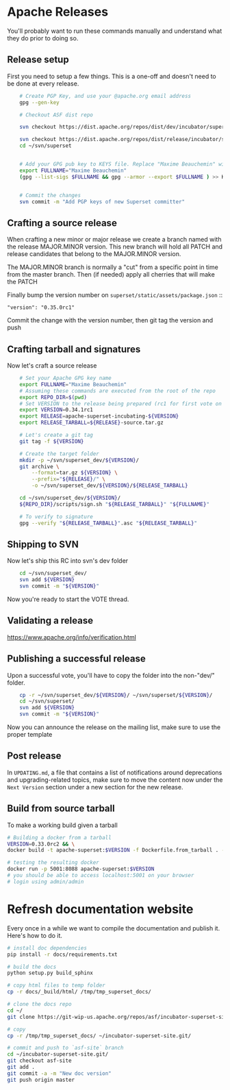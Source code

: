 <!--
Licensed to the Apache Software Foundation (ASF) under one
or more contributor license agreements.  See the NOTICE file
distributed with this work for additional information
regarding copyright ownership.  The ASF licenses this file
to you under the Apache License, Version 2.0 (the
"License"); you may not use this file except in compliance
with the License.  You may obtain a copy of the License at

  http://www.apache.org/licenses/LICENSE-2.0

Unless required by applicable law or agreed to in writing,
software distributed under the License is distributed on an
"AS IS" BASIS, WITHOUT WARRANTIES OR CONDITIONS OF ANY
KIND, either express or implied.  See the License for the
specific language governing permissions and limitations
under the License.
-->

# Apache Releases

You'll probably want to run these commands manually and understand what
they do prior to doing so.

## Release setup

First you need to setup a few things. This is a one-off and doesn't
need to be done at every release.

```bash
    # Create PGP Key, and use your @apache.org email address
    gpg --gen-key

    # Checkout ASF dist repo

    svn checkout https://dist.apache.org/repos/dist/dev/incubator/superset/ ~/svn/superset_dev

    svn checkout https://dist.apache.org/repos/dist/release/incubator/superset/ ~/svn/superset
    cd ~/svn/superset


    # Add your GPG pub key to KEYS file. Replace "Maxime Beauchemin" with your name
    export FULLNAME="Maxime Beauchemin"
    (gpg --list-sigs $FULLNAME && gpg --armor --export $FULLNAME ) >> KEYS


    # Commit the changes
    svn commit -m "Add PGP keys of new Superset committer"
```

## Crafting a source release

When crafting a new minor or major release we create 
a branch named with the release MAJOR.MINOR version.
This new branch will hold all PATCH and release candidates 
that belong to the MAJOR.MINOR version.

The MAJOR.MINOR branch is normally a "cut" from a specific point in time from the master branch.
Then (if needed) apply all cherries that will make the PATCH

Finally bump the version number on `superset/static/assets/package.json` ::

    "version": "0.35.0rc1"

Commit the change with the version number, then git tag the version and push

## Crafting tarball and signatures

Now let's craft a source release
```bash
    # Set your Apache GPG key name
    export FULLNAME="Maxime Beauchemin"
    # Assuming these commands are executed from the root of the repo
    export REPO_DIR=$(pwd)
    # Set VERSION to the release being prepared (rc1 for first vote on version)
    export VERSION=0.34.1rc1
    export RELEASE=apache-superset-incubating-${VERSION}
    export RELEASE_TARBALL=${RELEASE}-source.tar.gz

    # Let's create a git tag
    git tag -f ${VERSION}

    # Create the target folder
    mkdir -p ~/svn/superset_dev/${VERSION}/
    git archive \
        --format=tar.gz ${VERSION} \
        --prefix="${RELEASE}/" \
        -o ~/svn/superset_dev/${VERSION}/${RELEASE_TARBALL}

    cd ~/svn/superset_dev/${VERSION}/
    ${REPO_DIR}/scripts/sign.sh "${RELEASE_TARBALL}" "${FULLNAME}"

    # To verify to signature
    gpg --verify "${RELEASE_TARBALL}".asc "${RELEASE_TARBALL}"
```

## Shipping to SVN

Now let's ship this RC into svn's dev folder

```bash
    cd ~/svn/superset_dev/
    svn add ${VERSION}
    svn commit -m "${VERSION}"
```

Now you're ready to start the VOTE thread.

## Validating a release

https://www.apache.org/info/verification.html

## Publishing a successful release

Upon a successful vote, you'll have to copy the folder into the non-"dev/"
folder.
```bash
    cp -r ~/svn/superset_dev/${VERSION}/ ~/svn/superset/${VERSION}/
    cd ~/svn/superset/
    svn add ${VERSION}
    svn commit -m "${VERSION}"
```

Now you can announce the release on the mailing list, make sure to use the
proper template

## Post release

In `UPDATING.md`, a file that contains a list of notifications around
deprecations and upgrading-related topics,
make sure to move the content now under the `Next Version` section under a new
section for the new release.

## Build from source tarball

To make a working build given a tarball
```bash
# Building a docker from a tarball
VERSION=0.33.0rc2 && \
docker build -t apache-superset:$VERSION -f Dockerfile.from_tarball . --build-arg VERSION=$VERSION

# testing the resulting docker
docker run -p 5001:8088 apache-superset:$VERSION
# you should be able to access localhost:5001 on your browser
# login using admin/admin
```

# Refresh documentation website

Every once in a while we want to compile the documentation and publish it.
Here's how to do it.

```bash
# install doc dependencies
pip install -r docs/requirements.txt

# build the docs
python setup.py build_sphinx

# copy html files to temp folder
cp -r docs/_build/html/ /tmp/tmp_superset_docs/

# clone the docs repo
cd ~/
git clone https://git-wip-us.apache.org/repos/asf/incubator-superset-site.git

# copy
cp -r /tmp/tmp_superset_docs/ ~/incubator-superset-site.git/

# commit and push to `asf-site` branch
cd ~/incubator-superset-site.git/
git checkout asf-site
git add .
git commit -a -m "New doc version"
git push origin master
```
